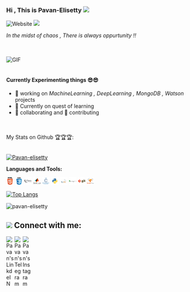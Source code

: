 ### Hi , This is **Pavan-Elisetty** <img src="https://media.giphy.com/media/hvRJCLFzcasrR4ia7z/giphy.gif" width="25px">
![Website](https://img.shields.io/badge/Computer-Science_Grad-blue) <img src="https://media.giphy.com/media/WUlplcMpOCEmTGBtBW/giphy.gif" width="30"> 
<a href="https://sourcerer.io/pavan-elisetty"><img src="https://img.shields.io/badge/Python-202%20commits-orange.svg" alt=""></a>

_In the midst of chaos , There is always oppurtunity !!_

<br/>
<br/>

<img align="centre" alt="GIF" src="https://github.com/abhisheknaiidu/abhisheknaiidu/blob/master/code.gif?raw=true" width="500" height="320" />

<br/>
<br/>

#### Currently Experimenting things 😎😎 
- 🔭 working on *MachineLearning , DeepLearning , MongoDB , Watson* projects
- 🌱 Currently on quest of learning 
- 👯 collaborating and 💬 contributing
<br/>
<br/>
My Stats on Github 🏆🏆🏆:
<br/>
<br/>

[![Pavan-elisetty](https://github-readme-stats.vercel.app/api?username=pavan-elisetty&count_private=true&include_all_commits=true&theme=radical)](https://github.com/indrajitbnikam?tab=repositories)

**Languages and Tools:**  

<code><img height="20" src="https://raw.githubusercontent.com/github/explore/80688e429a7d4ef2fca1e82350fe8e3517d3494d/topics/html/html.png"></code>
<code><img height="20" src="https://raw.githubusercontent.com/github/explore/80688e429a7d4ef2fca1e82350fe8e3517d3494d/topics/css/css.png"></code>
<code><img height="20" src="https://raw.githubusercontent.com/github/explore/5c058a388828bb5fde0bcafd4bc867b5bb3f26f3/topics/flask/flask.png"></code>
<code><img height="20" src="https://raw.githubusercontent.com/github/explore/80688e429a7d4ef2fca1e82350fe8e3517d3494d/topics/matlab/matlab.png"></code>
<code><img height="20" src="https://raw.githubusercontent.com/github/explore/80688e429a7d4ef2fca1e82350fe8e3517d3494d/topics/c/c.png"></code>
<code><img height="20" src="https://raw.githubusercontent.com/github/explore/80688e429a7d4ef2fca1e82350fe8e3517d3494d/topics/python/python.png"></code>
<code><img height="20" src="https://raw.githubusercontent.com/github/explore/80688e429a7d4ef2fca1e82350fe8e3517d3494d/topics/mysql/mysql.png"></code>
<code><img height="20" src="https://raw.githubusercontent.com/github/explore/80688e429a7d4ef2fca1e82350fe8e3517d3494d/topics/mongodb/mongodb.png"></code>
<code><img height="20" src="https://raw.githubusercontent.com/github/explore/80688e429a7d4ef2fca1e82350fe8e3517d3494d/topics/git/git.png"></code>
<code><img height="20" src="https://raw.githubusercontent.com/github/explore/80688e429a7d4ef2fca1e82350fe8e3517d3494d/topics/tensorflow/tensorflow.png"></code>
<br/>


[![Top Langs](https://github-readme-stats.vercel.app/api/top-langs/?username=pavan-elisetty&layout=compact&theme=radical)](https://github.com/anuraghazra/github-readme-stats)


<p><img align="center" src="https://github-readme-streak-stats.herokuapp.com/?user=pavan-elisetty&" alt="pavan-elisetty" /></p>



## <img src="https://media.giphy.com/media/VgCDAzcKvsR6OM0uWg/giphy.gif" width="50"> Connect with me:
<a href="https://www.linkedin.com/in/pavan-elisetty/">
  <img align="left" alt="Pavan's LinkdeIN" width="22px" src="https://cdn.jsdelivr.net/npm/simple-icons@v3/icons/linkedin.svg" />
</a>
<a href="https://t.me/lilcheck/">
  <img align="left" alt="Pavan's Telegram" width="22px" src="https://cdn.jsdelivr.net/npm/simple-icons@v3/icons/telegram.svg" />
</a>
<a href="https://www.instagram.com/pavan_elisetty_/">
  <img align="left" alt="Pavan's Instagram" width="22px" src="https://cdn.jsdelivr.net/npm/simple-icons@v3/icons/instagram.svg" />
</a>

<br/>
<br/>


[website]: https://img.shields.io/badge/Pavan-Elisetty-green
